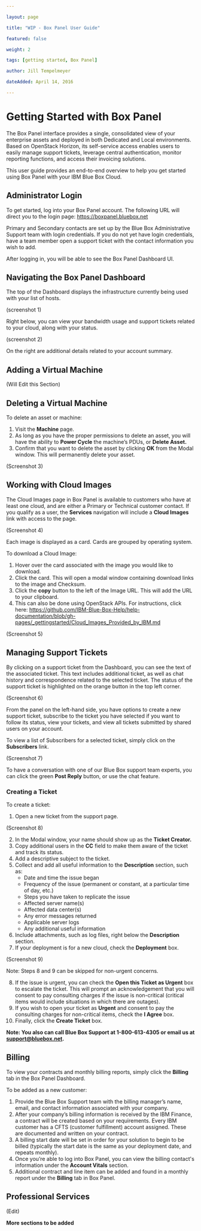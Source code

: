 ```yaml
--- 

layout: page 

title: "WIP - Box Panel User Guide" 

featured: false 

weight: 2 

tags: [getting started, Box Panel] 

author: Jill Tempelmeyer 

dateAdded: April 14, 2016 

--- 
```



# Getting Started with Box Panel 

The Box Panel interface provides a single, consolidated view of your enterprise assets and deployed in both Dedicated and Local environments. Based on OpenStack Horizon, its self-service access enables users to easily manage support tickets, leverage central authentication, monitor reporting functions, and access their invoicing solutions. 

This user guide provides an end-to-end overview to help you get started using Box Panel with your IBM Blue Box Cloud. 

## Administrator Login 

To get started, log into your Box Panel account. The following URL will direct you to the login page: https://boxpanel.bluebox.net 

Primary and Secondary contacts are set up by the Blue Box Administrative Support team with login credentials. If you do not yet have login credentials, have a team member open a support ticket with the contact information you wish to add. 

After logging in, you will be able to see the Box Panel Dashboard UI. 

## Navigating the Box Panel Dashboard

The top of the Dashboard displays the infrastructure currently being used with your list of hosts. 

(screenshot 1) 

Right below, you can view your bandwidth usage and support tickets related to your cloud, along with your status. 

(screenshot 2) 

On the right are additional details related to your account summary. 

## Adding a Virtual Machine 

(Will Edit this Section) 

## Deleting a Virtual Machine

To delete an asset or machine: 

1. Visit the **Machine** page. 
2. As long as you have the proper permissions to delete an asset, you will have the ability to **Power Cycle** the machine’s PDUs, or **Delete Asset.** 
3. Confirm that you want to delete the asset by clicking **OK** from the Modal window. This will permanently delete your asset. 

(Screenshot 3) 

## Working with Cloud Images 

The Cloud Images page in Box Panel is available to customers who have at least one cloud, and are either a Primary or Technical customer contact. If you qualify as a user, the **Services** navigation will include a **Cloud Images** link with access to the page. 

(Screenshot 4) 

Each image is displayed as a card. Cards are grouped by operating system. 

To download a Cloud Image: 

1. Hover over the card associated with the image you would like to download. 
2. Click the card. This will open a modal window containing download links to the image and Checksum. 
3. Click the **copy** button to the left of the Image URL. This will add the URL to your clipboard. 
4. This can also be done using OpenStack APIs. For instructions, click here: https://github.com/IBM-Blue-Box-Help/help-documentation/blob/gh-pages/_gettingstarted/Cloud_Images_Provided_by_IBM.md 

(Screenshot 5) 

## Managing Support Tickets 

By clicking on a support ticket from the Dashboard, you can see the text of the associated ticket. This text includes additional ticket, as well as chat history and correspondence related to the selected ticket. The status of the support ticket is highlighted on the orange button in the top left corner. 

(Screenshot 6) 

From the panel on the left-hand side, you have options to create a new support ticket, subscribe to the ticket you have selected if you want to follow its status, view your tickets, and view all tickets submitted by shared users on your account. 

To view a list of Subscribers for a selected ticket, simply click on the **Subscribers** link. 

(Screenshot 7) 

To have a conversation with one of our Blue Box support team experts, you can click the green **Post Reply** button, or use the chat feature. 

### Creating a Ticket 

To create a ticket:

1. Open a new ticket from the support page. 

(Screenshot 8) 

2. In the Modal window, your name should show up as the **Ticket Creator.**
3. Copy additional users in the **CC** field to make them aware of the ticket and track its status. 
4. Add a descriptive subject to the ticket. 
5. Collect and add all useful information to the **Description** section, such as: 
   * Date and time the issue began 
   * Frequency of the issue (permanent or constant, at a particular time of day, etc.) 
   * Steps you have taken to replicate the issue 
   * Affected server name(s) 
   * Affected data center(s) 
   * Any error messages returned
   * Applicable server logs 
   * Any additional useful information 
6. Include attachments, such as log files, right below the **Description** section. 
7. If your deployment is for a new cloud, check the **Deployment** box.

(Screenshot 9) 

Note: Steps 8 and 9 can be skipped for non-urgent concerns. 

8. If the issue is urgent, you can check the **Open this Ticket as Urgent** box to escalate the ticket. This will prompt an acknowledgement that you will consent to pay consulting charges if the issue is non-critical (critical items would include situations in which there are outages). 
9. If you wish to open your ticket as **Urgent** and consent to pay the consulting charges for non-critical items, check the **I Agree** box. 
10. Finally, click the **Create Ticket** box. 

**Note: You also can call Blue Box Support at 1-800-613-4305 or email us at support@bluebox.net.**

## Billing 

To view your contracts and monthly billing reports, simply click the **Billing** tab in the Box Panel Dashboard. 

To be added as a new customer:

1. Provide the Blue Box Support team with the billing manager’s name, email, and contact information associated with your company.
2. After your company’s billing information is received by the IBM Finance, a contract will be created based on your requirements. Every IBM customer has a CFTS (customer fulfillment) account assigned. These are documented and written on your contract. 
3. A billing start date will be set in order for your solution to begin to be billed (typically the start date is the same as your deployment date, and repeats monthly).
4. Once you’re able to log into Box Panel, you can view the billing contact's information under the **Account Vitals** section. 
5. Additional contract and line item can be added and found in a monthly report under the **Billing** tab in Box Panel. 

## Professional Services 

(Edit) 

**More sections to be added**

